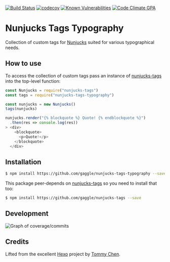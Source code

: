 [![Build Status](https://travis-ci.org/gaggle/nunjucks-tags-typography.svg?branch=master)](https://travis-ci.org/gaggle/nunjucks-tags-typography)
[![codecov](https://codecov.io/gh/gaggle/nunjucks-tags-typography/branch/master/graph/badge.svg)](https://codecov.io/gh/gaggle/nunjucks-tags-typography)
[![Known Vulnerabilities](https://snyk.io/test/github/gaggle/nunjucks-tags-typography/badge.svg)](https://snyk.io/test/github/gaggle/nunjucks-tags-typography)
[![Code Climate GPA](https://codeclimate.com/github/gaggle/nunjucks-tags-typography/badges/gpa.svg)](https://codeclimate.com/github/gaggle/nunjucks-tags-typography)

# Nunjucks Tags Typography
Collection of custom tags for [Nunjucks] 
suited for various typographical needs.

## How to use
To access the collection of custom tags 
pass an instance of [nunjucks-tags] into the top-level function: 
```javascript
const Nunjucks = require("nunjucks-tags")
const tags = require("nunjucks-tags-typography")

const nunjucks = new Nunjucks()
tags(nunjucks)

nunjucks.render("{% blockquote %} Quote! {% endblockquote %}")
  .then(res => console.log(res))
> <div>
    <blockquote>
      <p>Quote!</p>
    </blockquote>
  </div>
```

## Installation
```bash
$ npm install https://github.com/gaggle/nunjucks-tags-typography --save
```

This package peer-depends on [nunjucks-tags] so you need to install that too:
```bash
$ npm install https://github.com/gaggle/nunjucks-tags --save
```

## Development
![Graph of coverage/commits]

## Credits
Lifted from the excellent [Hexo] project by [Tommy Chen].

[Graph of coverage/commits]: https://codecov.io/gh/gaggle/nunjucks-tags-typography/branch/master/graphs/commits.svg
[Hexo]: https://hexo.io
[nunjucks-tags]: https://github.com/gaggle/nunjucks-tags
[Nunjucks]: https://github.com/mozilla/nunjucks
[Tommy Chen]: https://github.com/tommy351
